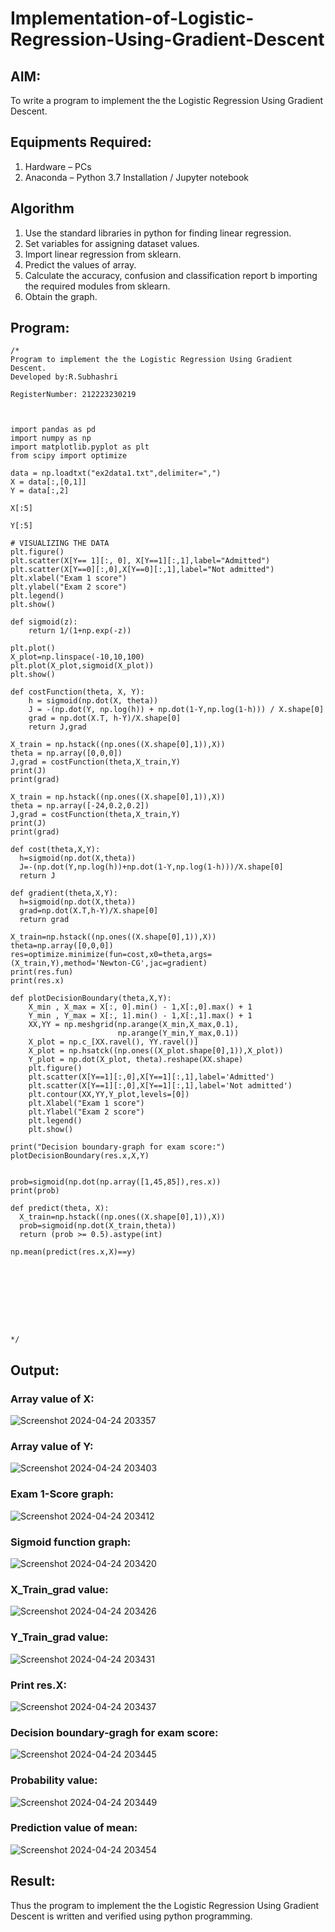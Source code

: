 # Implementation-of-Logistic-Regression-Using-Gradient-Descent

## AIM:
To write a program to implement the the Logistic Regression Using Gradient Descent.

## Equipments Required:
1. Hardware – PCs
2. Anaconda – Python 3.7 Installation / Jupyter notebook

## Algorithm



1. Use the standard libraries in python for finding linear regression.
2. Set variables for assigning dataset values.
3. Import linear regression from sklearn.
4. Predict the values of array.
5. Calculate the accuracy, confusion and classification report b importing the required modules from sklearn.
6. Obtain the graph.









## Program:
```
/*
Program to implement the the Logistic Regression Using Gradient Descent.
Developed by:R.Subhashri
 
RegisterNumber: 212223230219



import pandas as pd
import numpy as np
import matplotlib.pyplot as plt
from scipy import optimize

data = np.loadtxt("ex2data1.txt",delimiter=",")
X = data[:,[0,1]]
Y = data[:,2]

X[:5]

Y[:5]

# VISUALIZING THE DATA
plt.figure()
plt.scatter(X[Y== 1][:, 0], X[Y==1][:,1],label="Admitted")
plt.scatter(X[Y==0][:,0],X[Y==0][:,1],label="Not admitted")
plt.xlabel("Exam 1 score")
plt.ylabel("Exam 2 score")
plt.legend()
plt.show()

def sigmoid(z):
    return 1/(1+np.exp(-z))

plt.plot()
X_plot=np.linspace(-10,10,100)
plt.plot(X_plot,sigmoid(X_plot))
plt.show()

def costFunction(theta, X, Y):
    h = sigmoid(np.dot(X, theta))
    J = -(np.dot(Y, np.log(h)) + np.dot(1-Y,np.log(1-h))) / X.shape[0]
    grad = np.dot(X.T, h-Y)/X.shape[0]
    return J,grad

X_train = np.hstack((np.ones((X.shape[0],1)),X))
theta = np.array([0,0,0])
J,grad = costFunction(theta,X_train,Y)
print(J)
print(grad)

X_train = np.hstack((np.ones((X.shape[0],1)),X))
theta = np.array([-24,0.2,0.2])
J,grad = costFunction(theta,X_train,Y)
print(J)
print(grad)

def cost(theta,X,Y):
  h=sigmoid(np.dot(X,theta))
  J=-(np.dot(Y,np.log(h))+np.dot(1-Y,np.log(1-h)))/X.shape[0]
  return J

def gradient(theta,X,Y):
  h=sigmoid(np.dot(X,theta))
  grad=np.dot(X.T,h-Y)/X.shape[0]
  return grad

X_train=np.hstack((np.ones((X.shape[0],1)),X))
theta=np.array([0,0,0])
res=optimize.minimize(fun=cost,x0=theta,args=(X_train,Y),method='Newton-CG',jac=gradient)
print(res.fun)
print(res.x)

def plotDecisionBoundary(theta,X,Y):
    X_min , X_max = X[:, 0].min() - 1,X[:,0].max() + 1
    Y_min , Y_max = X[:, 1].min() - 1,X[:,1].max() + 1
    XX,YY = np.meshgrid(np.arange(X_min,X_max,0.1),
                        np.arange(Y_min,Y_max,0.1))
    X_plot = np.c_[XX.ravel(), YY.ravel()]
    X_plot = np.hsatck((np.ones((X_plot.shape[0],1)),X_plot))
    Y_plot = np.dot(X_plot, theta).reshape(XX.shape)
    plt.figure()
    plt.scatter(X[Y==1][:,0],X[Y==1][:,1],label='Admitted')
    plt.scatter(X[Y==1][:,0],X[Y==1][:,1],label='Not admitted')
    plt.contour(XX,YY,Y_plot,levels=[0])
    plt.Xlabel("Exam 1 score")
    plt.Ylabel("Exam 2 score")
    plt.legend()
    plt.show()

print("Decision boundary-graph for exam score:")
plotDecisionBoundary(res.x,X,Y)


prob=sigmoid(np.dot(np.array([1,45,85]),res.x))
print(prob)

def predict(theta, X):
  X_train=np.hstack((np.ones((X.shape[0],1)),X))
  prob=sigmoid(np.dot(X_train,theta))
  return (prob >= 0.5).astype(int)

np.mean(predict(res.x,X)==y)








 
*/
```

## Output:

### Array value of X:

![Screenshot 2024-04-24 203357](https://github.com/SubhashriRavichandran10/-Implementation-of-Logistic-Regression-Using-Gradient-Descent/assets/145743413/eaeb1703-a641-40e8-aa34-6dc943405fa2)



### Array value of Y:



![Screenshot 2024-04-24 203403](https://github.com/SubhashriRavichandran10/-Implementation-of-Logistic-Regression-Using-Gradient-Descent/assets/145743413/b1965e53-7ff5-482d-acdf-defebc8205a0)



### Exam 1-Score graph:


![Screenshot 2024-04-24 203412](https://github.com/SubhashriRavichandran10/-Implementation-of-Logistic-Regression-Using-Gradient-Descent/assets/145743413/3366f506-0be4-4dd7-ae34-5c0ee2c7f6e3)




### Sigmoid function graph:


![Screenshot 2024-04-24 203420](https://github.com/SubhashriRavichandran10/-Implementation-of-Logistic-Regression-Using-Gradient-Descent/assets/145743413/fa3ec656-5e2c-4b09-975a-f4e56a4584c6)



### X_Train_grad value:


![Screenshot 2024-04-24 203426](https://github.com/SubhashriRavichandran10/-Implementation-of-Logistic-Regression-Using-Gradient-Descent/assets/145743413/8e6cb680-db1e-4fcb-82c7-9ca90dbfd521)


### Y_Train_grad value:

![Screenshot 2024-04-24 203431](https://github.com/SubhashriRavichandran10/-Implementation-of-Logistic-Regression-Using-Gradient-Descent/assets/145743413/2fa24317-621e-41d2-a63a-7a8c15c7f90f)



### Print res.X:

![Screenshot 2024-04-24 203437](https://github.com/SubhashriRavichandran10/-Implementation-of-Logistic-Regression-Using-Gradient-Descent/assets/145743413/0189a4f2-d95b-48e5-861b-d671c9654e89)




### Decision boundary-gragh for exam score:

![Screenshot 2024-04-24 203445](https://github.com/SubhashriRavichandran10/-Implementation-of-Logistic-Regression-Using-Gradient-Descent/assets/145743413/6a0016a1-9dbd-4018-bf85-9fa1e5afa761)



### Probability value:




![Screenshot 2024-04-24 203449](https://github.com/SubhashriRavichandran10/-Implementation-of-Logistic-Regression-Using-Gradient-Descent/assets/145743413/e0421d2b-338c-4530-bab7-6885c2c727d2)




### Prediction value of mean:

![Screenshot 2024-04-24 203454](https://github.com/SubhashriRavichandran10/-Implementation-of-Logistic-Regression-Using-Gradient-Descent/assets/145743413/e57a1c23-58d7-408b-bffe-964ec7fc1117)





## Result:
Thus the program to implement the the Logistic Regression Using Gradient Descent is written and verified using python programming.


